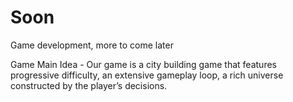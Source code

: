 # Soon
Game development, more to come later


Game Main Idea - Our game is a city building game that features progressive difficulty, an extensive gameplay loop, a rich universe constructed by the player’s decisions.
